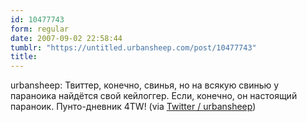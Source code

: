 ```yaml
---
id: 10477743
form: regular
date: 2007-09-02 22:58:44
tumblr: "https://untitled.urbansheep.com/post/10477743"
title:
---
```


<p>urbansheep: Твиттер, конечно, свинья, но на всякую свинью у параноика найдётся свой кейлоггер. Если, конечно, он настоящий параноик. Пунто-дневник 4TW! (via <a href="http://twitter.com/urbansheep/statuses/243026562">Twitter / urbansheep</a>)</p>

